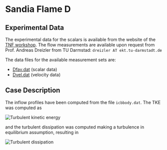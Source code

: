 # Sandia Flame D

## Experimental Data
The experimental data for the scalars is available from the website of the
[TNF workshop](http://www.sandia.gov/TNF/DataArch/FlameD.html).
The flow measurements are available upon request from Prof. Andreas Dreizler
from TU Darmstad: `dreizler AT ekt.tu-darmstadt.de`

The data files for the available measurement sets are:

- [Dfav.dat](expdata/Dfav.dat) (scalar data)
- [Dvel.dat](expdata/Dvel.dat) (velocity data)

## Case Description
The inflow profiles have been computed from the file `icbbody.dat`. The TKE
was computed as

![Turbulent kinetic energy](http://quicklatex.com/cache3/24/ql_788261c63f46efaebb3b3db9590a5824_l3.png)

and the turbulent dissipation was computed making a turbulence in equilibrium
assumption, resulting in

![Turbulent dissipation](http://quicklatex.com/cache3/e5/ql_8a51ac652a13e828a0b58846677919e5_l3.png)
